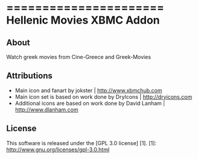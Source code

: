 ======================
Hellenic Movies XBMC Addon
======================

About
-----
Watch greek movies from Cine-Greece and Greek-Movies


Attributions
---------------------
- Main icon and fanart by jokster | http://www.xbmchub.com
- Main icon set is based on work done by DryIcons | http://dryicons.com
- Additional icons are based on work done by David Lanham | http://www.dlanham.com


License
-------
This software is released under the [GPL 3.0 license] [1].
[1]: http://www.gnu.org/licenses/gpl-3.0.html